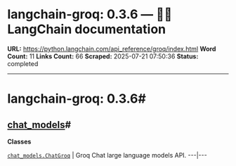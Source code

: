 # langchain-groq: 0.3.6 — 🦜🔗 LangChain  documentation

**URL:** https://python.langchain.com/api_reference/groq/index.html
**Word Count:** 11
**Links Count:** 66
**Scraped:** 2025-07-21 07:50:36
**Status:** completed

---

# langchain-groq: 0.3.6\#

## [chat\_models](https://python.langchain.com/api_reference/groq/chat_models.html#langchain-groq-chat-models)\#

**Classes**

[`chat_models.ChatGroq`](https://python.langchain.com/api_reference/groq/chat_models/langchain_groq.chat_models.ChatGroq.html#langchain_groq.chat_models.ChatGroq "langchain_groq.chat_models.ChatGroq") | Groq Chat large language models API.   ---|---